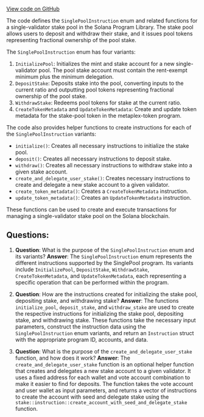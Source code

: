 [View code on GitHub](https://github.com/solana-labs/solana-program-library/stake-pool/single-pool/src/instruction.rs)

The code defines the `SinglePoolInstruction` enum and related functions for a single-validator stake pool in the Solana Program Library. The stake pool allows users to deposit and withdraw their stake, and it issues pool tokens representing fractional ownership of the pool stake.

The `SinglePoolInstruction` enum has four variants:

1. `InitializePool`: Initializes the mint and stake account for a new single-validator pool. The pool stake account must contain the rent-exempt minimum plus the minimum delegation.
2. `DepositStake`: Deposits stake into the pool, converting inputs to the current ratio and outputting pool tokens representing fractional ownership of the pool stake.
3. `WithdrawStake`: Redeems pool tokens for stake at the current ratio.
4. `CreateTokenMetadata` and `UpdateTokenMetadata`: Create and update token metadata for the stake-pool token in the metaplex-token program.

The code also provides helper functions to create instructions for each of the `SinglePoolInstruction` variants:

- `initialize()`: Creates all necessary instructions to initialize the stake pool.
- `deposit()`: Creates all necessary instructions to deposit stake.
- `withdraw()`: Creates all necessary instructions to withdraw stake into a given stake account.
- `create_and_delegate_user_stake()`: Creates necessary instructions to create and delegate a new stake account to a given validator.
- `create_token_metadata()`: Creates a `CreateTokenMetadata` instruction.
- `update_token_metadata()`: Creates an `UpdateTokenMetadata` instruction.

These functions can be used to create and execute transactions for managing a single-validator stake pool on the Solana blockchain.
## Questions: 
 1. **Question**: What is the purpose of the `SinglePoolInstruction` enum and its variants?
   **Answer**: The `SinglePoolInstruction` enum represents the different instructions supported by the SinglePool program. Its variants include `InitializePool`, `DepositStake`, `WithdrawStake`, `CreateTokenMetadata`, and `UpdateTokenMetadata`, each representing a specific operation that can be performed within the program.

2. **Question**: How are the instructions created for initializing the stake pool, depositing stake, and withdrawing stake?
   **Answer**: The functions `initialize_pool`, `deposit_stake`, and `withdraw_stake` are used to create the respective instructions for initializing the stake pool, depositing stake, and withdrawing stake. These functions take the necessary input parameters, construct the instruction data using the `SinglePoolInstruction` enum variants, and return an `Instruction` struct with the appropriate program ID, accounts, and data.

3. **Question**: What is the purpose of the `create_and_delegate_user_stake` function, and how does it work?
   **Answer**: The `create_and_delegate_user_stake` function is an optional helper function that creates and delegates a new stake account to a given validator. It uses a fixed address for each wallet and vote account combination to make it easier to find for deposits. The function takes the vote account and user wallet as input parameters, and returns a vector of instructions to create the account with seed and delegate stake using the `stake::instruction::create_account_with_seed_and_delegate_stake` function.